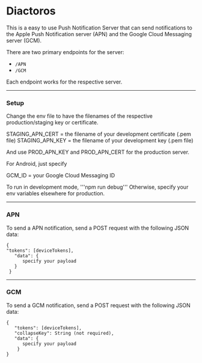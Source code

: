 # Diactoros

This is a easy to use Push Notification Server that can send notifications to
the Apple Push Notification server (APN) and the Google Cloud
Messaging server (GCM).

There are two primary endpoints for the server:  
* ``/APN``
* ``/GCM``  

Each endpoint works for the respective server.
___
### Setup
Change the env file to have the filenames of the respective production/staging key or certificate.

STAGING_APN_CERT = the filename of your development certificate (.pem file)
STAGING_APN_KEY = the filename of your development key (.pem file)

And use PROD_APN_KEY and PROD_APN_CERT for the production server.

For Android, just specify

GCM_ID = your Google Cloud Messaging ID

To run in development mode, '''npm run debug'''
Otherwise, specify your env variables elsewhere for production.
___
### APN

To send a APN notification, send a POST request with the following
JSON data:
```
{
"tokens": [deviceTokens],  
   "data": {  
      specify your payload  
   }  
 }  
 ```

___
### GCM
To send a GCM notification, send a POST request with the following
JSON data:
```
{
   "tokens": [deviceTokens],
   "collapseKey": String (not required),
   "data": {
      specify your payload
    }
}
```
